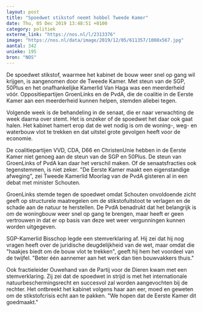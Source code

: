 ```yaml
---
layout: post
title: "Spoedwet stikstof neemt hobbel Tweede Kamer"
date: Thu, 05 Dec 2019 13:48:51 +0100
category: politiek
externe_link: "https://nos.nl/l/2313376"
image: "https://nos.nl/data/image/2019/12/05/611357/1008x567.jpg"
aantal: 342
unieke: 195
bron: "NOS"
---
```


<p>De spoedwet stikstof, waarmee het kabinet de bouw weer snel op gang wil krijgen, is aangenomen door de Tweede Kamer. Met steun van de SGP, 50Plus en het onafhankelijke Kamerlid Van Haga was een meerderheid vóór. Oppositiepartijen GroenLinks en de PvdA, die de coalitie in de Eerste Kamer aan een meerderheid kunnen helpen, stemden allebei tegen.</p>
<p>Volgende week is de behandeling in de senaat, die er naar verwachting de week daarna over stemt. Het is onzeker of de spoedwet het daar ook gaat halen. Het kabinet hamert erop dat de wet nodig is om de woning-, weg- en waterbouw vlot te trekken en dat uitstel grote gevolgen heeft voor de economie.</p>
<p>De coalitiepartijen VVD, CDA, D66 en ChristenUnie hebben in de Eerste Kamer niet genoeg aan de steun van de SGP en 50Plus. De steun van GroenLinks of PvdA kan daar het verschil maken. Of de senaatsfracties ook tegenstemmen, is niet zeker. "De Eerste Kamer maakt een eigenstandige afweging", zei Tweede Kamerlid Moorlag van de PvdA gisteren al in een debat met minister Schouten.</p>
<p>GroenLinks stemde tegen de spoedwet omdat Schouten onvoldoende zicht geeft op structurele maatregelen om de stikstofuitstoot te verlagen en de schade aan de natuur te herstellen. De PvdA benadrukt dat het belangrijk is om de woningbouw weer snel op gang te brengen, maar heeft er geen vertrouwen in dat er op basis van deze wet weer vergunningen kunnen worden uitgegeven.</p>
<p>SGP-Kamerlid Bisschop legde een stemverklaring af. Hij zei dat hij nog vragen heeft over de juridische deugdelijkheid van de wet, maar omdat die "haakjes biedt om de bouw vlot te trekken", geeft hij hem het voordeel van de twijfel. "Beter één aannemer aan het werk dan tien bouwvakkers thuis."</p>
<p>Ook fractieleider Ouwehand van de Partij voor de Dieren kwam met een stemverklaring. Zij zei dat de spoedwet in strijd is met het internationale natuurbeschermingsrecht en succesvol zal worden aangevochten bij de rechter. Het ontbreekt het kabinet volgens haar aan eer, moed en geweten om de stikstofcrisis echt aan te pakken. "We hopen dat de Eerste Kamer dit goedmaakt."</p>
